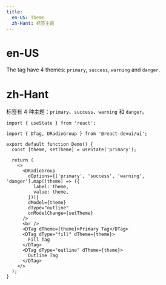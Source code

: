 ```yaml
---
title:
  en-US: Theme
  zh-Hant: 标签主题
---
```


# en-US

The tag have 4 themes: `primary`, `success`, `warning` and `danger`.

# zh-Hant

标签有 4 种主题：`primary`、`success`、`warning` 和 `danger`。

```tsx
import { useState } from 'react';

import { DTag, DRadioGroup } from '@react-devui/ui';

export default function Demo() {
  const [theme, setTheme] = useState('primary');

  return (
    <>
      <DRadioGroup
        dOptions={['primary', 'success', 'warning', 'danger'].map((theme) => ({
          label: theme,
          value: theme,
        }))}
        dModel={theme}
        dType="outline"
        onModelChange={setTheme}
      />
      <br />
      <DTag dTheme={theme}>Primary Tag</DTag>
      <DTag dType="fill" dTheme={theme}>
        Fill Tag
      </DTag>
      <DTag dType="outline" dTheme={theme}>
        Outline Tag
      </DTag>
    </>
  );
}
```
